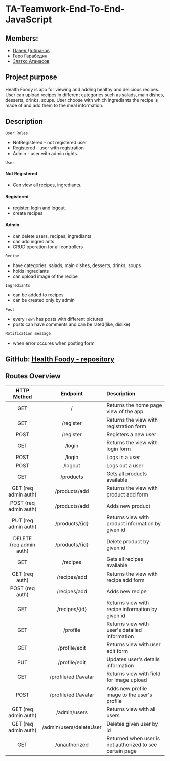 # TA-Teamwork-End-To-End-JavaScript

## Members:
* [Павел Добранов](https://telerikacademy.com/Users/Pavel_Dobranov)
* [Гаро Гарабедян](https://telerikacademy.com/Users/GGarabedian)
* [Златко Атанасов](https://telerikacademy.com/Users/baretata)

## Project purpose
Health Foody is app for viewing and adding healthy and delicious recipes. User can upload recipes in different categories such as salads, main dishes, desserts, drinks, soups. User choose with which ingrediants the recipe is made of and add them to the meal information.

## Description

`User Roles`
 * NotRegistered - not registered user
 * Registered - user with registration
 * Admin - user with admin rights.

`User`

#### Not Registered
* Can view all recipes, ingrediants.

#### Registered
 * register, login and logout.
 * create recipes

#### Admin
* can delete users, recipes, ingrediants
* can add ingrediants
* CRUD operation for all controllers

`Recipe` 
* have categories: salads, main dishes, desserts, drinks, soups
* holds ingrediants
* can upload image of the recipe

`Ingrediants`
* can be added to recipes
* can be created only by admin

`Post`
* every `Town` has posts with different pictures
* posts can have comments and can be rated(like, dislike)

`Notification message`
* when error occures when posting form

## GitHub: [Health Foody - repository](https://github.com/End-to-EndJavascript/TA-Teamwork-End-To-End-JavaScript)


## Routes Overview
| HTTP Method | Endpoint | Description |
|:----------:|:-----------:|:-------------|
|GET | / | Returns the home page view of the app |
|GET | /register | Returns the view with registration form |
|POST | /register | Registers a new user |
|GET | /login | Returns the view with login form |
|POST | /login | Logs in a user | 
|POST | /logout | Logs out a user |
|GET | /products | Gets all products available|
|GET (req admin auth) | /products/add | Returns the view with product add form|
|POST (req admin auth) | /products/add | Adds new product |
|PUT (req admin auth) | /products/{id} | Returns view with product information by given id |
|DELETE (req admin auth) | /products/{id} | Delete product by given id |
|GET | /recipes | Gets all recipes available|
|GET (req auth) | /recipes/add | Returns the view with recipe add form|
|POST (req auth) | /recipes/add | Adds new recipe |
|GET | /recipes/{id} | Returns view with recipe information by given id |
|GET | /profile | Returns view with user's detailed information |
|GET | /profile/edit | Returns view with user edit form |
|PUT | /profile/edit | Updates user's details information |
|GET | /profile/edit/avatar | Returns view with field for image upload |
|POST | /profile/edit/avatar | Adds new profile image to the user's profile |
|GET (req admin auth) | /admin/users | Returns view with all users |
|GET (req admin auth) | /admin/users/deleteUser | Deletes given user by id |
|GET | /unauthorized | Returned when user is not authorized to see certain page |
